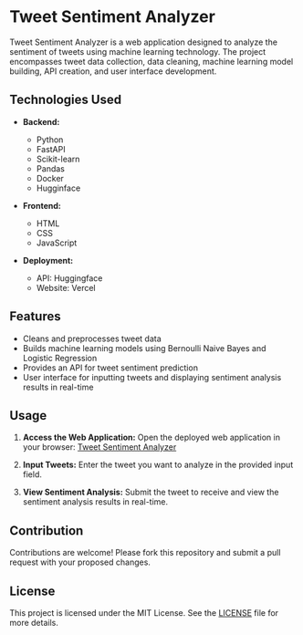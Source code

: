 # Tweet Sentiment Analyzer

Tweet Sentiment Analyzer is a web application designed to analyze the sentiment of tweets using machine learning technology. The project encompasses tweet data collection, data cleaning, machine learning model building, API creation, and user interface development.

## Technologies Used

- **Backend:**
  - Python
  - FastAPI
  - Scikit-learn
  - Pandas
  - Docker
  - Hugginface

- **Frontend:**
  - HTML
  - CSS
  - JavaScript

- **Deployment:**
  - API: Huggingface
  - Website: Vercel

## Features

- Cleans and preprocesses tweet data
- Builds machine learning models using Bernoulli Naive Bayes and Logistic Regression
- Provides an API for tweet sentiment prediction
- User interface for inputting tweets and displaying sentiment analysis results in real-time

## Usage

1. **Access the Web Application:**
   Open the deployed web application in your browser: [Tweet Sentiment Analyzer](https://sentiment-analyzer-tweet.vercel.app)

2. **Input Tweets:**
   Enter the tweet you want to analyze in the provided input field.

3. **View Sentiment Analysis:**
   Submit the tweet to receive and view the sentiment analysis results in real-time.

## Contribution

Contributions are welcome! Please fork this repository and submit a pull request with your proposed changes.

## License

This project is licensed under the MIT License. See the [LICENSE](LICENSE) file for more details.
